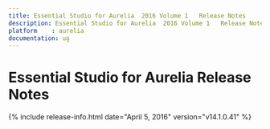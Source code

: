 ```yaml
---
title: Essential Studio for Aurelia  2016 Volume 1   Release Notes  
description: Essential Studio for Aurelia  2016 Volume 1   Release Notes  
platform	: aurelia
documentation: ug
---
```


# Essential Studio for Aurelia  Release Notes  

{% include release-info.html date="April 5, 2016"  version="v14.1.0.41" %} 





